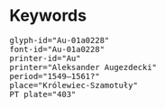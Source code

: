 # Keywords
<pre>
glyph-id="Au-01a0228"
font-id="Au-01a0228"
printer-id="Au"
printer="Aleksander Augezdecki"
period="1549–1561?"
place="Królewiec-Szamotuły"
PT plate="403"
</pre>

